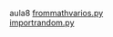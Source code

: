 aula8 
<a href='https://gabrielryanft.github.io/learning/cursoemvideo/python/aulas/aula8/frommathvarios.py/' target='_blank' rel='next'>frommathvarios.py</a><br/>
<a href='https://gabrielryanft.github.io/learning/cursoemvideo/python/aulas/aula8/importrandom.py/' target='_blank' rel='next'>importrandom.py</a><br/>
